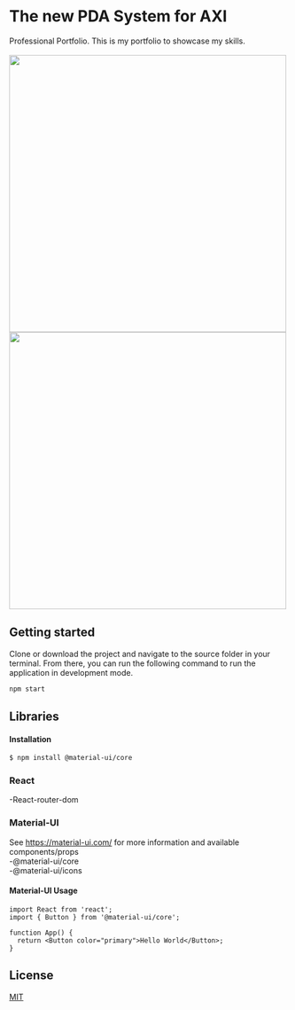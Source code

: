 # The new PDA System for AXI
Professional Portfolio. This is my portfolio to showcase my skills. <br> <br>
<a href="url"><img src="https://i.imgur.com/Dw97S9N.png" height="500"  ></a>
<a href="url"><img src="https://i.imgur.com/AdVYDUb.png" height="500"  ></a>

## Getting started
Clone or download the project and navigate to the source folder in your terminal. From there, you can run the following command to run the application in development mode.
```bash 
npm start
```

## Libraries
#### Installation
```bash
$ npm install @material-ui/core
```

### React
-React-router-dom

### Material-UI
See https://material-ui.com/ for more information and available components/props
<br>-@material-ui/core
<br>-@material-ui/icons


#### Material-UI Usage 
```
import React from 'react';
import { Button } from '@material-ui/core';

function App() {
  return <Button color="primary">Hello World</Button>;
}
```
## License
[MIT](https://github.com/Isaidhello/AXI/blob/master/LICENSE)
